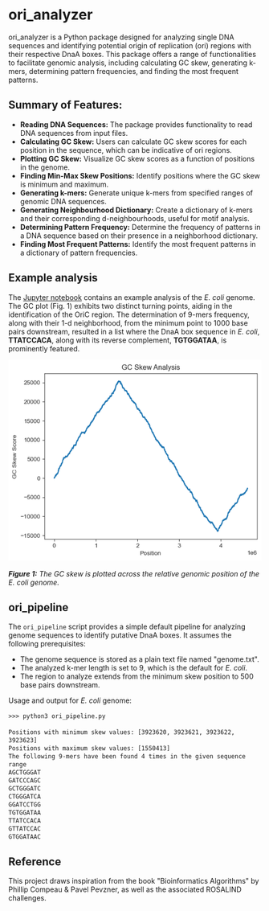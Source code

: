 # ori_analyzer

ori_analyzer is a Python package designed for analyzing single DNA sequences and identifying potential origin of replication (ori) regions with their respective DnaA boxes. This package offers a range of functionalities to facilitate genomic analysis, including calculating GC skew, generating k-mers, determining pattern frequencies, and finding the most frequent patterns.

## Summary of Features:

- **Reading DNA Sequences:** The package provides functionality to read DNA sequences from input files.
- **Calculating GC Skew:** Users can calculate GC skew scores for each position in the sequence, which can be indicative of ori regions.
- **Plotting GC Skew:** Visualize GC skew scores as a function of positions in the genome.
- **Finding Min-Max Skew Positions:** Identify positions where the GC skew is minimum and maximum.
- **Generating k-mers:** Generate unique k-mers from specified ranges of genomic DNA sequences.
- **Generating Neighbourhood Dictionary:** Create a dictionary of k-mers and their corresponding d-neighbourhoods, useful for motif analysis.
- **Determining Pattern Frequency:** Determine the frequency of patterns in a DNA sequence based on their presence in a neighborhood dictionary.
- **Finding Most Frequent Patterns:** Identify the most frequent patterns in a dictionary of pattern frequencies.

## Example analysis

The [Jupyter notebook](https://github.com/ManuelGehl/ori_analysis/blob/master/example_analysis.ipynb) contains an example analysis of the *E. coli* genome. The GC plot (Fig. 1) exhibits two distinct turning points, aiding in the identification of the OriC region. The determination of 9-mers frequency, along with their 1-d neighborhood, from the minimum point to 1000 base pairs downstream, resulted in a list where the DnaA box sequence in *E. coli*, **TTATCCACA**, along with its reverse complement, **TGTGGATAA**, is prominently featured.

<img src="https://github.com/ManuelGehl/ori_analysis/blob/master/example_gc_plot.png?raw=true" height=400>

***Figure 1:*** *The GC skew is plotted across the relative genomic position of the E. coli genome.*

## ori_pipeline

The `ori_pipeline` script provides a simple default pipeline for analyzing genome sequences to identify putative DnaA boxes. It assumes the following prerequisites:

- The genome sequence is stored as a plain text file named "genome.txt".
- The analyzed k-mer length is set to 9, which is the default for *E. coli*.
- The region to analyze extends from the minimum skew position to 500 base pairs downstream.

Usage and output for *E. coli* genome:
```{bash}
>>> python3 ori_pipeline.py

Positions with minimum skew values: [3923620, 3923621, 3923622, 3923623]
Positions with maximum skew values: [1550413]
The following 9-mers have been found 4 times in the given sequence range
AGCTGGGAT
GATCCCAGC
GCTGGGATC
CTGGGATCA
GGATCCTGG
TGTGGATAA
TTATCCACA
GTTATCCAC
GTGGATAAC
```

## Reference

This project draws inspiration from the book "Bioinformatics Algorithms" by Phillip Compeau & Pavel Pevzner, as well as the associated ROSALIND challenges.
